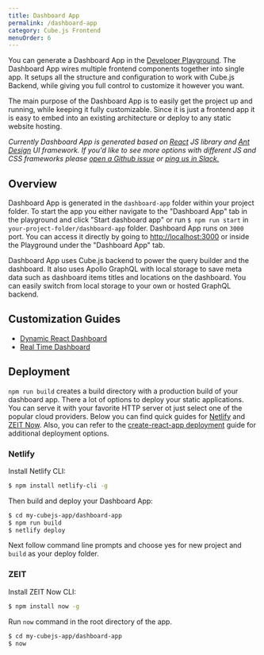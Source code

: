 ```yaml
---
title: Dashboard App
permalink: /dashboard-app
category: Cube.js Frontend
menuOrder: 6
---
```


You can generate a Dashboard App in the [Developer
Playground][link-dev-playground]. The Dashboard App wires multiple frontend
components together into single app. It setups all the structure and
configuration to work with Cube.js Backend, while giving you full control to
customize it however you want.

The main purpose of the Dashboard App is to easily get the project up and
running, while keeping it fully customizable. Since it is just a frontend app it
is easy to embed into an existing architecture or deploy to any static website
hosting.

_Currently Dashboard App is generated based on [React](https://reactjs.org/) JS
library and [Ant Design](https://ant.design/) UI framework. If you'd like to see
more options with different JS and CSS frameworks please
[open a Github issue](https://github.com/cube-js/cube.js/issues/new) or
[ping us in Slack.](https://slack.cube.dev)_

[link-dev-playground]: /dev-tools/dev-playground

## Overview

Dashboard App is generated in the `dashboard-app` folder within your project
folder. To start the app you either navigate to the "Dashboard App" tab in the
playground and click "Start dashboard app" or run `$ npm run start` in
`your-project-folder/dashboard-app` folder. Dashboard App runs on `3000` port.
You can access it directly by going to
[http://localhost:3000](http://localhost:3000) or inside the Playground under
the "Dashboard App" tab.

Dashboard App uses Cube.js backend to power the query builder and the dashboard.
It also uses Apollo GraphQL with local storage to save meta data such as
dashboard items titles and locations on the dashboard. You can easily switch
from local storage to your own or hosted GraphQL backend.

## Customization Guides

- [Dynamic React Dashboard](https://react-dashboard.cube.dev/)
- [Real Time Dashboard](https://real-time-dashboard.cube.dev/)

## Deployment

`npm run build` creates a build directory with a production build of your
dashboard app. There a lot of options to deploy your static applications. You
can serve it with your favorite HTTP server ot just select one of the popular
cloud providers. Below you can find quick guides for
[Netlify](https://www.netlify.com/) and [ZEIT Now](https://zeit.co/). Also, you
can refer to the
[create-react-app deployment](https://create-react-app.dev/docs/deployment)
guide for additional deployment options.

### Netlify

Install Netlify CLI:

```bash
$ npm install netlify-cli -g
```

Then build and deploy your Dashboard App:

```bash
$ cd my-cubejs-app/dashboard-app
$ npm run build
$ netlify deploy
```

Next follow command line prompts and choose yes for new project and `build` as
your deploy folder.

### ZEIT

Install ZEIT Now CLI:

```bash
$ npm install now -g
```

Run `now` command in the root directory of the app.

```bash
$ cd my-cubejs-app/dashboard-app
$ now
```
